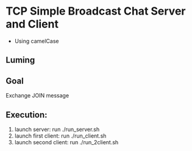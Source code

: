 # TCP Simple Broadcast Chat Server and Client

- Using camelCase

## Luming

## Goal
Exchange JOIN message

## Execution:
1. launch server: run ./run_server.sh
2. launch first client: run ./run_client.sh
3. launch second client: run ./run_2client.sh

